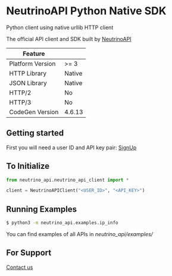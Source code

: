 # NeutrinoAPI Python Native SDK

Python client using native urllib HTTP client

The official API client and SDK built by [NeutrinoAPI](https://www.neutrinoapi.com/)

| Feature          |        |
|------------------|--------|
| Platform Version | >= 3   |
| HTTP Library     | Native |
| JSON Library     | Native |
| HTTP/2           | No     |
| HTTP/3           | No     |
| CodeGen Version  | 4.6.13 |

## Getting started

First you will need a user ID and API key pair: [SignUp](https://www.neutrinoapi.com/signup/)

## To Initialize 
```python
from neutrino_api.neutrino_api_client import *

client = NeutrinoAPIClient("<USER_ID>", "<API_KEY>")
```

## Running Examples

```sh
$ python3 -m neutrino_api.examples.ip_info
```
You can find examples of all APIs in _neutrino_api/examples/_

## For Support 
[Contact us](https://www.neutrinoapi.com/contact-us/)
